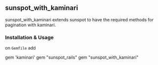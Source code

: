 ## sunspot_with_kaminari

sunspot_with_kaminari extends sunspot to have the required methods for pagination with kaminari.

### Installation & Usage

on `Gemfile` add

 gem 'kaminari'
 gem "sunspot_rails"
 gem "sunspot_with_kaminari"